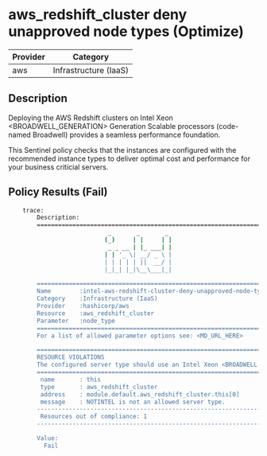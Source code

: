 # aws_redshift_cluster deny unapproved node types (Optimize)

| Provider            | Category                 |
|---------------------|--------------------------|
| aws                 | Infrastructure (IaaS)    |

## Description

Deploying the AWS Redshift clusters on Intel Xeon <BROADWELL_GENERATION> Generation Scalable processors (code-named Broadwell) provides a seamless performance foundation.

This Sentinel policy checks that the instances are configured with the recommended instance types to deliver optimal cost and performance for your business criticial servers.

## Policy Results (Fail)

```bash
    trace:
        Description:
        ========================================================================
                            _       _       _
                           (_)     | |     | |
                            _ _ __ | |_ ___| |
                           | | '_ \| __/ _ \ |
                           | | | | | ||  __/ |
                           |_|_| |_|\__\___|_|

        ========================================================================
        Name        :intel-aws-redshift-cluster-deny-unapproved-node-types.sentinel
        Category    :Infrastructure (IaaS)
        Provider    :hashicorp/aws
        Resource    :aws_redshift_cluster
        Parameter   :node_type
        ========================================================================
        For a list of allowed parameter options see: <MD_URL_HERE>

        ========================================================================
        RESOURCE VIOLATIONS
        The configured server type should use an Intel Xeon <BROADWELL GENERATION> Generation Scalable processor (code-named Broadwell)
        ========================================================================
         name       : this
         type       : aws_redshift_cluster
         address    : module.default.aws_redshift_cluster.this[0]
         message    : NOTINTEL is not an allowed server type.
        ------------------------------------------------------------------------
         Resources out of compliance: 1
        ------------------------------------------------------------------------

        Value:
          Fail
```
